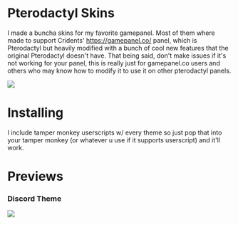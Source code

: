 # Pterodactyl Skins

I made a buncha skins for my favorite gamepanel.
Most of them where made to support Cridents' https://gamepanel.co/ panel, which is Pterodactyl but heavily modified with a bunch of cool new features that the original Pterodactyl doesn't have.
That being said, don't make issues if it's not working for your panel, this is really just for gamepanel.co users and others who may know how to modify it to use it on other pterodactyl panels.

[![](https://cdn.discordapp.com/attachments/343156271630778372/454867588720230411/stop_paying_for_slots_luna.png)](https://crident.com/)

# Installing

I include tamper monkey userscripts w/ every theme so just pop that into your tamper monkey (or whatever u use if it supports userscript) and it'll work.

# Previews

### Discord Theme
![](https://i.avasdemon.rocks/firefox_2018-06-08_22-17-37.png)
